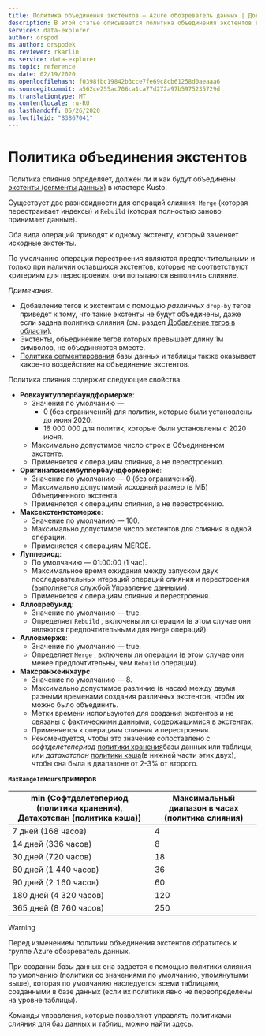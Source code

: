 ```yaml
---
title: Политика объединения экстентов — Azure обозреватель данных | Документация Майкрософт
description: В этой статье описывается политика объединения экстентов в Azure обозреватель данных.
services: data-explorer
author: orspod
ms.author: orspodek
ms.reviewer: rkarlin
ms.service: data-explorer
ms.topic: reference
ms.date: 02/19/2020
ms.openlocfilehash: f0398fbc19842b3cce7fe69c8cb61258d0aeaaa6
ms.sourcegitcommit: a562ce255ac706ca1ca77d272a97b5975235729d
ms.translationtype: MT
ms.contentlocale: ru-RU
ms.lasthandoff: 05/26/2020
ms.locfileid: "83867041"
---
```

# <a name="extents-merge-policy"></a>Политика объединения экстентов
Политика слияния определяет, должен ли и как будут объединены [экстенты (сегменты данных)](../management/extents-overview.md) в кластере Kusto.

Существует две разновидности для операций слияния: `Merge` (которая перестраивает индексы) и `Rebuild` (которая полностью заново принимает данные).

Оба вида операций приводят к одному экстенту, который заменяет исходные экстенты.

По умолчанию операции перестроения являются предпочтительными и только при наличии оставшихся экстентов, которые не соответствуют критериям для перестроения. они попытаются выполнить слияние.  

*Примечания.*
- Добавление тегов к экстентам с помощью *различных* `drop-by` тегов приведет к тому, что такие экстенты не будут объединены, даже если задана политика слияния (см. раздел [Добавление тегов в области](../management/extents-overview.md#extent-tagging)).
- Экстенты, объединение тегов которых превышает длину 1м символов, не объединяются вместе.
- [Политика сегментирования](./shardingpolicy.md) базы данных и таблицы также оказывает какое-то воздействие на объединение экстентов.

Политика слияния содержит следующие свойства.

- **Ровкаунтуппербаундформерже**:
    - Значения по умолчанию —
      - 0 (без ограничений) для политик, которые были установлены до июня 2020.
      - 16 000 000 для политик, которые были установлены с 2020 июня.
    - Максимально допустимое число строк в Объединенном экстенте.
    - Применяется к операциям слияния, а не перестроению.  
- **Оригиналсизембуппербаундформерже**:
    - Значение по умолчанию — 0 (без ограничений).
    - Максимально допустимый исходный размер (в МБ) Объединенного экстента.
    - Применяется к операциям слияния, а не перестроению.  
- **Максекстентстомерже**:
    - Значение по умолчанию — 100.
    - Максимально допустимое число экстентов для слияния в одной операции.
    - Применяется к операциям MERGE.
- **Луппериод**:
    - По умолчанию — 01:00:00 (1 час).
    - Максимальное время ожидания между запуском двух последовательных итераций операций слияния и перестроения (выполняется службой Управление данными).
    - Применяется к операциям слияния и перестроения.
- **Алловребуилд**:
    - Значение по умолчанию — true.
    - Определяет `Rebuild` , включены ли операции (в этом случае они являются предпочтительными для `Merge` операций).
- **Алловмерже**:
    - Значение по умолчанию — true.
    - Определяет `Merge` , включены ли операции (в этом случае они менее предпочтительны, чем `Rebuild` операции).
- **Максранжеинхаурс**:
    - Значение по умолчанию — 8.
    - Максимально допустимое различие (в часах) между двумя разными временами создания различных экстентов, чтобы их можно было объединить.
    - Метки времени используются для создания экстентов и не связаны с фактическими данными, содержащимися в экстентах.
    - Применяется к операциям слияния и перестроения.
    - Рекомендуется, чтобы это значение сопоставлено с *софтделетепериод* [политики хранения](./retentionpolicy.md)базы данных или таблицы, или *датахотспан* [политики кэша](./cachepolicy.md)(в нижней части этих двух), чтобы она была в диапазоне от 2-3% от второго.

**`MaxRangeInHours`примеров**

|min (Софтделетепериод (политика хранения), Датахотспан (политика кэша))|Максимальный диапазон в часах (политика слияния)|
|--------------------------------------------------------------------|---------------------------------|
|7 дней (168 часов)                                                  | 4                               |
|14 дней (336 часов)                                                 | 8                               |
|30 дней (720 часов)                                                 | 18                              |
|60 дней (1 440 часов)                                               | 36                              |
|90 дней (2 160 часов)                                               | 60                              |
|180 дней (4 320 часов)                                              | 120                             |
|365 дней (8 760 часов)                                              | 250                             |

> [!WARNING]
> Перед изменением политики объединения экстентов обратитесь к группе Azure обозреватель данных.

При создании базы данных она задается с помощью политики слияния по умолчанию (политики со значениями по умолчанию, упомянутыми выше), которая по умолчанию наследуется всеми таблицами, созданными в базе данных (если их политики явно не переопределены на уровне таблицы).

Команды управления, которые позволяют управлять политиками слияния для баз данных и таблиц, можно найти [здесь](../management/merge-policy.md).

